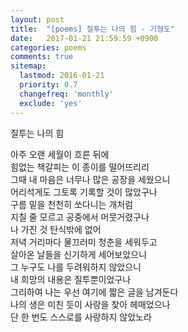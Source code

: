 ```yaml
---
layout: post
title:  "[poems] 질투는 나의 힘 - 기형도"
date:   2017-01-21 21:59:59 +0900
categories: poems
comments: true
sitemap:
  lastmod: 2016-01-21
  priority: 0.7
  changefreq: 'monthly'
  exclude: 'yes'
---
```

<!--break-->

질투는 나의 힘  

아주 오랜 세월이 흐른 뒤에  
힘없는 책갈피는 이 종이를 떨어뜨리리  
그때 내 마음은 너무나 많은 공장을 세웠으니  
어리석게도 그토록 기록할 것이 많았구나  
구름 밑을 천천히 쏘다니는 개처럼  
지칠 줄 모르고 공중에서 머뭇거렸구나  
나 가진 것 탄식밖에 없어  
저녁 거리마다 물끄러미 청춘을 세워두고  
살아온 날들을 신기하게 세어보았으니  
그 누구도 나를 두려워하지 않았으니  
내 희망의 내용은 질투뿐이었구나  
그리하여 나는 우선 여기에 짧은 글을 남겨둔다  
나의 생은 미친 듯이 사랑을 찾아 헤매었으나  
단 한 번도 스스로를 사랑하지 않았노라  
